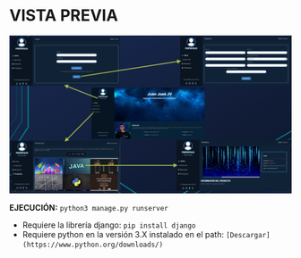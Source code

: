 # VISTA PREVIA

![Imagen de vista previa](vista_previa.png)

**EJECUCIÓN:** `python3 manage.py runserver`

* Requiere la librería django: `pip install django`
* Requiere python en la versión 3.X instalado en el path: `[Descargar](https://www.python.org/downloads/)`

